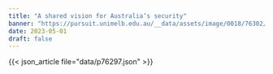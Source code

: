 ```yaml
---
title: "A shared vision for Australia’s security"
banner: "https://pursuit.unimelb.edu.au/__data/assets/image/0018/76302/1fc25616270572de76032a53233c57d2d116df88.jpg"
date: 2023-05-01
draft: false
---
```


{{< json_article file="data/p76297.json" >}}